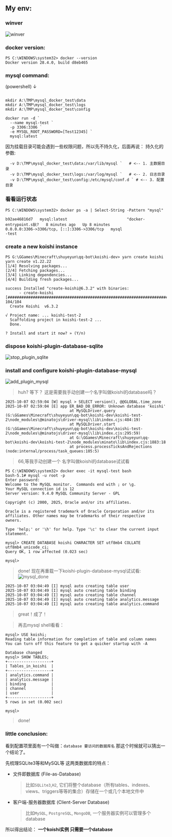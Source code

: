 ## My env:

### winver
![winver](winver.png)

### docker version:
```shell
PS C:\WINDOWS\system32> docker --version
Docker version 28.4.0, build d8eb465
```

### mysql command:
(powershell) ↓
```shell

mkdir A:\TMP\mysql_docker_test\data
mkdir A:\TMP\mysql_docker_test\logs
mkdir A:\TMP\mysql_docker_test\config

docker run -d `
  --name mysql-test `
  -p 3306:3306 `
  -e MYSQL_ROOT_PASSWORD=[Test12345] `
  mysql:latest
```

因为挂载目录可能会遇到一些权限问题，所以先不持久化，后面再说：
持久化的参数: 
```shell
  -v D:\TMP\mysql_docker_test\data:/var/lib/mysql `   # <-- 1. 主数据目录
  -v D:\TMP\mysql_docker_test\logs:/var/log/mysql `   # <-- 2. 日志目录
  -v D:\TMP\mysql_docker_test\config:/etc/mysql/conf.d ` # <-- 3. 配置目录
```

### 看看运行状态
```shell
PS C:\WINDOWS\system32> docker ps -a | Select-String -Pattern "mysql"

b92ae46816d7   mysql:latest                          "docker-entrypoint.s鈥?   8 minutes ago   Up 8 minutes             0.0.0.0:3306->3306/tcp, [::]:3306->3306/tcp   mysql
-test

```

### create a new koishi instance
```shell
PS G:\GGames\Minecraft\shuyeyun\qq-bot\koishi-dev> yarn create koishi
yarn create v1.22.22
[1/4] Resolving packages...
[2/4] Fetching packages...
[3/4] Linking dependencies...
[4/4] Building fresh packages...

success Installed "create-koishi@6.3.2" with binaries:
      - create-koishi
[########################################################################################################] 104/104
  Create Koishi  v6.3.2

√ Project name: ... koishi-test-2
  Scaffolding project in koishi-test-2 ...
  Done.

? Install and start it now? » (Y/n)
```

### dispose koishi-plugin-database-sqlite
![stop_plugin_sqlite](stop_plugin_sqlite.png)

### install and configure koishi-plugin-database-mysql
![add_plugin_mysql](add_plugin_mysql.png)


> huh? 等下？ 这是需要我手动创建一个名字叫做koishi的database吗？
```log
2025-10-07 02:59:04 [W] mysql > SELECT version(), @@GLOBAL.time_zone
2025-10-07 02:59:04 [E] app ER_BAD_DB_ERROR: Unknown database 'koishi'
                            at MySQLDriver.query (G:\GGames\Minecraft\shuyeyun\qq-bot\koishi-dev\koishi-test-2\node_modules\@minatojs\driver-mysql\lib\index.cjs:484:19)
                            at MySQLDriver.start (G:\GGames\Minecraft\shuyeyun\qq-bot\koishi-dev\koishi-test-2\node_modules\@minatojs\driver-mysql\lib\index.cjs:295:59)
                            at G:\GGames\Minecraft\shuyeyun\qq-bot\koishi-dev\koishi-test-2\node_modules\minato\lib\index.cjs:1883:18
                            at process.processTicksAndRejections (node:internal/process/task_queues:105:5)
```

> 66,等我手动创建一个 名字叫做koishi的database试试看
```shell
PS C:\WINDOWS\system32> docker exec -it mysql-test bash
bash-5.1# mysql -u root -p
Enter password:
Welcome to the MySQL monitor.  Commands end with ; or \g.
Your MySQL connection id is 12
Server version: 9.4.0 MySQL Community Server - GPL

Copyright (c) 2000, 2025, Oracle and/or its affiliates.

Oracle is a registered trademark of Oracle Corporation and/or its
affiliates. Other names may be trademarks of their respective
owners.

Type 'help;' or '\h' for help. Type '\c' to clear the current input statement.

mysql> CREATE DATABASE koishi CHARACTER SET utf8mb4 COLLATE utf8mb4_unicode_ci;
Query OK, 1 row affected (0.023 sec)

mysql>
```
> done! 现在再重载一下koishi-plugin-database-mysql试试看:
![mysql_done](mysql_done.png)
```log
2025-10-07 03:04:49 [I] mysql auto creating table user
2025-10-07 03:04:49 [I] mysql auto creating table binding
2025-10-07 03:04:49 [I] mysql auto creating table channel
2025-10-07 03:04:49 [I] mysql auto creating table analytics.message
2025-10-07 03:04:49 [I] mysql auto creating table analytics.command
```
> great！成了！

> 再去mysql shell看看：

```shell
mysql> USE koishi;
Reading table information for completion of table and column names
You can turn off this feature to get a quicker startup with -A

Database changed
mysql> SHOW TABLES;
+-------------------+
| Tables_in_koishi  |
+-------------------+
| analytics.command |
| analytics.message |
| binding           |
| channel           |
| user              |
+-------------------+
5 rows in set (0.002 sec)

mysql>
```

> done!

### little conclusion:

看到配置项里面有一个叫做：`database 要访问的数据库名`
那这个时候就可以猜出一个结论了。

先梳理SQLite3等和MySQL等 这两类数据库的特点： 

  - 文件即数据库 (File-as-Database)
    > 比如`SQLite3`,`H2`,  它们将整个database（所有tables、indexes、views、triggers等等的集合）存储在一个或几个本地文件中
  
  - 客户端-服务器数据库 (Client-Server Database)
    > 比如`MySQL`, `PostgreSQL`, `MongoDB`, 一个服务器实例可以管理多个database

所以得出结论：
**一个koishi实例 只需要一个database**




